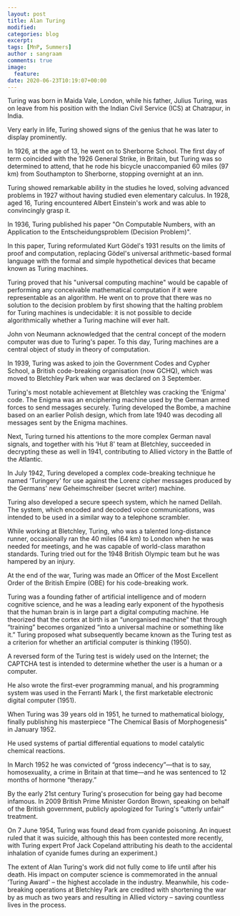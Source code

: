 ```yaml
---
layout: post
title: Alan Turing
modified:
categories: blog
excerpt:
tags: [MnP, Summers]
author : sangraam
comments: true
image:
  feature:
date: 2020-06-23T10:19:07+00:00
---
```


Turing was born in Maida Vale, London, while his father, Julius Turing, was on leave from his position with the Indian Civil Service (ICS) at Chatrapur, in India.

Very early in life, Turing showed signs of the genius that he was later to display prominently.

In 1926, at the age of 13, he went on to Sherborne School. The first day of term coincided with the 1926 General Strike, in Britain, but Turing was so determined to attend, that he rode his bicycle unaccompanied 60 miles (97 km) from Southampton to Sherborne, stopping overnight at an inn.

Turing showed remarkable ability in the studies he loved, solving advanced problems in 1927 without having studied even elementary calculus. In 1928, aged 16, Turing encountered Albert Einstein's work and was able to convincingly grasp it.

In 1936, Turing published his paper "On Computable Numbers, with an Application to the Entscheidungsproblem (Decision Problem)".

In this paper, Turing reformulated Kurt Gödel's 1931 results on the limits of proof and computation, replacing Gödel's universal arithmetic-based formal language with the formal and simple hypothetical devices that became known as Turing machines.

Turing proved that his "universal computing machine" would be capable of performing any conceivable mathematical computation if it were representable as an algorithm. He went on to prove that there was no solution to the decision problem by first showing that the halting problem for Turing machines is undecidable: it is not possible to decide algorithmically whether a Turing machine will ever halt.

John von Neumann acknowledged that the central concept of the modern computer was due to Turing's paper. To this day, Turing machines are a central object of study in theory of computation.

In 1939, Turing was asked to join the Government Codes and Cypher School, a British code-breaking organisation (now GCHQ), which was moved to Bletchley Park when war was declared on 3 September.

Turing's most notable achievement at Bletchley was cracking the ‘Enigma' code. The Enigma was an enciphering machine used by the German armed forces to send messages securely. Turing developed the Bombe, a machine based on an earlier Polish design, which from late 1940 was decoding all messages sent by the Enigma machines.

Next, Turing turned his attentions to the more complex German naval signals, and together with his ‘Hut 8' team at Bletchley, succeeded in decrypting these as well in 1941, contributing to Allied victory in the Battle of the Atlantic.

In July 1942, Turing developed a complex code-breaking technique he named ‘Turingery' for use against the Lorenz cipher messages produced by the Germans' new Geheimschreiber (secret writer) machine.

Turing also developed a secure speech system, which he named Delilah. The system, which encoded and decoded voice communications, was intended to be used in a similar way to a telephone scrambler.

While working at Bletchley, Turing, who was a talented long-distance runner, occasionally ran the 40 miles (64 km) to London when he was needed for meetings, and he was capable of world-class marathon standards. Turing tried out for the 1948 British Olympic team but he was hampered by an injury.

At the end of the war, Turing was made an Officer of the Most Excellent Order of the British Empire (OBE) for his code-breaking work.

Turing was a founding father of artificial intelligence and of modern cognitive science, and he was a leading early exponent of the hypothesis that the human brain is in large part a digital computing machine. He theorized that the cortex at birth is an “unorganised machine” that through “training” becomes organized “into a universal machine or something like it.” Turing proposed what subsequently became known as the Turing test as a criterion for whether an artificial computer is thinking (1950).

A reversed form of the Turing test is widely used on the Internet; the CAPTCHA test is intended to determine whether the user is a human or a computer.

He also wrote the first-ever programming manual, and his programming system was used in the Ferranti Mark I, the first marketable electronic digital computer (1951).

When Turing was 39 years old in 1951, he turned to mathematical biology, finally publishing his masterpiece "The Chemical Basis of Morphogenesis" in January 1952.

He used systems of partial differential equations to model catalytic chemical reactions.

In March 1952 he was convicted of “gross indecency”—that is to say, homosexuality, a crime in Britain at that time—and he was sentenced to 12 months of hormone “therapy.”

By the early 21st century Turing's prosecution for being gay had become infamous. In 2009 British Prime Minister Gordon Brown, speaking on behalf of the British government, publicly apologized for Turing's “utterly unfair” treatment.

On 7 June 1954, Turing was found dead from cyanide poisoning. An inquest ruled that it was suicide, although this has been contested more recently, with Turing expert Prof Jack Copeland attributing his death to the accidental inhalation of cyanide fumes during an experiment.)

The extent of Alan Turing's work did not fully come to life until after his death. His impact on computer science is commemorated in the annual ‘Turing Award' – the highest accolade in the industry. Meanwhile, his code-breaking operations at Bletchley Park are credited with shortening the war by as much as two years and resulting in Allied victory – saving countless lives in the process.
